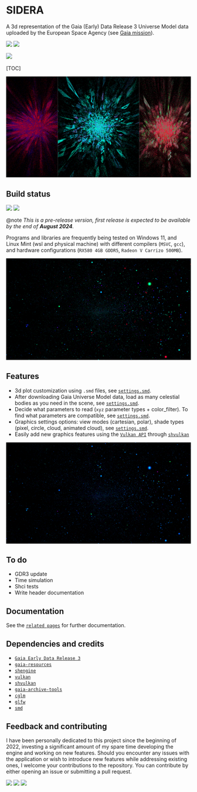 # SIDERA

A 3d representation of the Gaia (Early) Data Release 3 Universe Model data uploaded by the European Space Agency (see [Gaia mission](https://www.esa.int/Science_Exploration/Space_Science/Gaia)).

![](https://img.shields.io/badge/SIDERA%20|%20SINHO%20SOFTWORKS-3CFADC?style=for-the-badge&logo=&logoColor=white&labelColor=990042)
[![](https://img.shields.io/badge/GitHub_repository-000000?style=for-the-badge&logo=github&logoColor=white)](https://github.com/mrsinho/crystallography-model)

[![](https://img.shields.io/badge/GitHub_repository-000000?style=for-the-badge&logo=github&logoColor=white)](https://github.com/mrsinho/crystallography-model)

[TOC]

![](./docs/media/alphafe_age_mass.png)



## Build status

![](https://img.shields.io/badge/Written_in_C-3CFADC?style=for-the-badge&logo=c&logoColor=white&labelColor=0AD0DF#.svg)
![](https://img.shields.io/badge/Compatible_with_C%2b%2b-3CFADC?style=for-the-badge&logo=c%2b%2b&logoColor=white&labelColor=0AD0DF#.svg)

@note _This is a pre-release version, first release is expected to be available by the end of **August 2024**._

Programs and libraries are frequently being tested on Windows 11, and Linux Mint (wsl and physical machine) with different compilers (`MSVC`, `gcc`), and hardware configurations (`RX580 4GB GDDR5`, `Radeon V Carrizo 500MB`).

![](./docs/media/age_cf.png)



## Features

 * 3d plot customization using `.smd` files, see [`settings.smd`](./gaia-universe-model/smd/settings.smd).
 * After downloading Gaia Universe Model data, load as many celestial bodies as you need in the scene, see [`settings.smd`](./gaia-universe-model/smd/settings.smd).
 * Decide what parameters to read (`xyz` parameter types + color_filter). To find what parameters are compatible, see [`settings.smd`](./gaia-universe-model/smd/settings.smd).
 * Graphics settings options: view modes (cartesian, polar), shade types (pixel, circle, cloud, animated cloud), see [`settings.smd`](./gaia-universe-model/smd/settings.smd). 
 * Easily add new graphics features using the [`Vulkan API`](https://www.vulkan.org/) through [`shvulkan`](https://github.com/mrsinho/shvulkan)

 ![](./docs/media/logg_cf.png)

## To do

 * GDR3 update
 * Time simulation
 * Shci tests
 * Write header documentation


## Documentation

See the [`related pages`](https://mrsinho.github.io/sidera-docs/pages) for further documentation.


## Dependencies and credits

 * [`Gaia Early Data Release 3`](https://www.cosmos.esa.int/web/gaia/early-data-release-3)
 * [`gaia-resources`](https://github.com/mrsinho/gaia-resources)
 * [`shengine`](https://github.com/mrsinho/shengine)
 * [`vulkan`](https://www.vulkan.org/)
 * [`shvulkan`](https://github.com/mrsinho/shvulkan)
 * [`gaia-archive-tools`](https://github.com/mrsinho/gaia-archive-tools)
 * [`cglm`](https://github.com/recp/cglm)
 * [`glfw`](https://github.com/glfw/glfw)
 * [`smd`](https://github.com/mrsinho/smd)

## Feedback and contributing

I have been personally dedicated to this project since the beginning of 2022, investing a significant amount of my spare time developing the engine and working on new features. Should you encounter any issues with the application or wish to introduce new features while addressing existing ones, I welcome your contributions to the repository. You can contribute by either opening an issue or submitting a pull request.

[![](https://img.shields.io/badge/Buy_Me_A_Coffee-FFDD00?style=for-the-badge&logo=buy-me-a-coffee&logoColor=black)](https://www.buymeacoffee.com/mrsinho)
![](https://img.shields.io/badge/SIDERA%20|%20SINHO%20SOFTWORKS-3CFADC?style=for-the-badge&logo=&logoColor=white&labelColor=990042)
[![](https://img.shields.io/badge/GitHub_repository-000000?style=for-the-badge&logo=github&logoColor=white)](https://github.com/mrsinho/crystallography-model)

